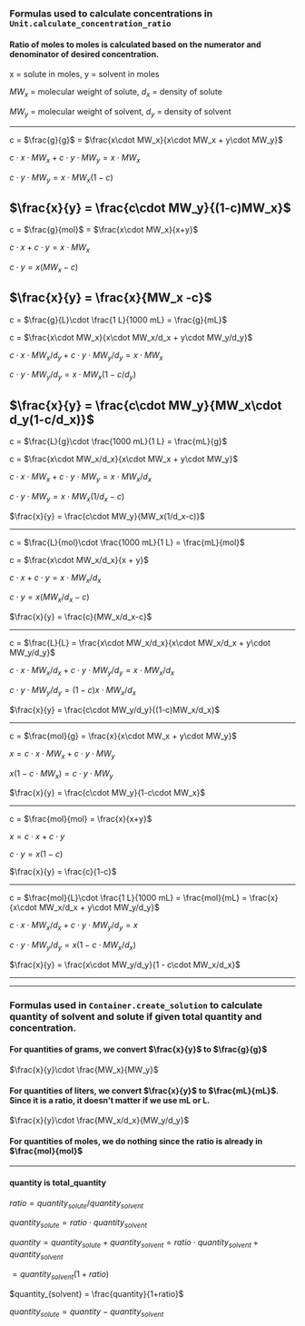 ### Formulas used to calculate concentrations in `Unit.calculate_concentration_ratio`
#### Ratio of moles to moles is calculated based on the numerator and denominator of desired concentration.
x = solute in moles, y = solvent in moles

$MW_x$ = molecular weight of solute, $d_x$ = density of solute

$MW_y$ = molecular weight of solvent, $d_y$ = density of solvent

---
c = $\frac{g}{g}$ = $\frac{x\cdot MW_x}{x\cdot MW_x + y\cdot MW_y}$

$c\cdot x\cdot MW_x + c\cdot y\cdot MW_y = x\cdot MW_x$

$c\cdot y\cdot MW_y = x\cdot MW_x (1-c)$

$\frac{x}{y} = \frac{c\cdot MW_y}{(1-c)MW_x}$
---
c = $\frac{g}{mol}$ = $\frac{x\cdot MW_x}{x+y}$

$c\cdot x + c\cdot y = x\cdot MW_x$

$c\cdot y = x(MW_x-c)$

$\frac{x}{y} = \frac{x}{MW_x -c}$
---
c = $\frac{g}{L}\cdot \frac{1 L}{1000 mL} = \frac{g}{mL}$

c = $\frac{x\cdot MW_x}{x\cdot MW_x/d_x + y\cdot MW_y/d_y}$

$c\cdot x\cdot MW_x/d_y + c\cdot y\cdot MW_y/d_y = x\cdot MW_x$

$c\cdot y\cdot MW_y/d_y = x\cdot MW_x(1-c/d_y)$

$\frac{x}{y} = \frac{c\cdot MW_y}{MW_x\cdot d_y(1-c/d_x)}$
---

c = $\frac{L}{g}\cdot \frac{1000 mL}{1 L} = \frac{mL}{g}$

c = $\frac{x\cdot MW_x/d_x}{x\cdot MW_x + y\cdot MW_y}$

$c\cdot x\cdot MW_x + c\cdot y\cdot MW_y = x\cdot MW_x/d_x$

$c\cdot y\cdot MW_y = x\cdot MW_x(1/d_x-c)$

$\frac{x}{y} = \frac{c\cdot MW_y}{MW_x(1/d_x-c)}$

---

c = $\frac{L}{mol}\cdot \frac{1000 mL}{1 L} = \frac{mL}{mol}$

c = $\frac{x\cdot MW_x/d_x}{x + y}$

$c\cdot x + c\cdot y = x\cdot MW_x/d_x$

$c\cdot y = x(MW_x/d_x - c)$

$\frac{x}{y} = \frac{c}{MW_x/d_x-c}$

---

c = $\frac{L}{L} = \frac{x\cdot MW_x/d_x}{x\cdot MW_x/d_x + y\cdot MW_y/d_y}$

$c\cdot x\cdot MW_x/d_x + c\cdot y\cdot MW_y/d_y = x\cdot MW_x/d_x$

$c\cdot y\cdot MW_y/d_y = (1-c)x\cdot MW_x/d_x$

$\frac{x}{y} = \frac{c\cdot MW_y/d_y}{(1-c)MW_x/d_x}$

---

c = $\frac{mol}{g} = \frac{x}{x\cdot MW_x + y\cdot MW_y}$

$x = c\cdot x\cdot MW_x + c\cdot y\cdot MW_y$

$x(1-c\cdot MW_x) = c\cdot y\cdot MW_y$

$\frac{x}{y} = \frac{c\cdot MW_y}{1-c\cdot MW_x}$

---

c = $\frac{mol}{mol} = \frac{x}{x+y}$

$x = c\cdot x + c\cdot y$

$c\cdot y = x(1-c)$

$\frac{x}{y} = \frac{c}{1-c}$

---

c = $\frac{mol}{L}\cdot \frac{1 L}{1000 mL} = \frac{mol}{mL} = \frac{x}{x\cdot MW_x/d_x + y\cdot MW_y/d_y}$

$c\cdot x\cdot MW_x/d_x + c\cdot y\cdot MW_y/d_y = x$

$c\cdot y\cdot MW_y/d_y = x(1 - c\cdot MW_x/d_x)$

$\frac{x}{y} = \frac{x\cdot MW_y/d_y}{1 - c\cdot MW_x/d_x}$

---
---
### Formulas used in `Container.create_solution` to calculate quantity of solvent and solute if given total quantity and concentration.
#### For quantities of grams, we convert $\frac{x}{y}$ to $\frac{g}{g}$

$\frac{x}{y}\cdot \frac{MW_x}{MW_y}$

#### For quantities of liters, we convert $\frac{x}{y}$ to $\frac{mL}{mL}$. Since it is a ratio, it doesn't matter if we use mL or L.

$\frac{x}{y}\cdot \frac{MW_x/d_x}{MW_y/d_y}$

#### For quantities of moles, we do nothing since the ratio is already in $\frac{mol}{mol}$

---
#### quantity is total_quantity
$ratio = quantity_{solute}/quantity_{solvent}$

$quantity_{solute} = ratio\cdot quantity_{solvent}$

$quantity = quantity_{solute} + quantity_{solvent} = ratio\cdot quantity_{solvent} + quantity_{solvent}$

$= quantity_{solvent}(1 + ratio)$

$quantity_{solvent} = \frac{quantity}{1+ratio}$

$quantity_{solute} = quantity - quantity_{solvent}$

